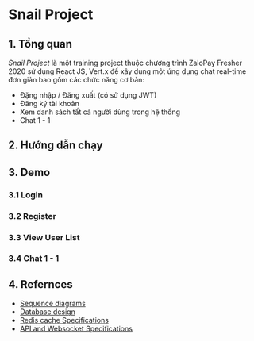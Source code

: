# Snail Project

## 1. Tổng quan

*Snail Project* là một training project thuộc chương trình ZaloPay Fresher 2020 sử dụng React JS, Vert.x để xây dụng một ứng dụng chat real-time đơn giản bao gồm các chức năng cơ bản:

- Đặng nhập / Đăng xuất (có sử dụng JWT)
- Đăng ký tài khoản
- Xem danh sách tất cả người dùng trong hệ thống
- Chat 1 - 1

## 2. Hướng dẫn chạy

## 3. Demo

### 3.1 Login

### 3.2 Register

### 3.3 View User List

### 3.4 Chat 1 - 1

## 4. Refernces

- [Sequence diagrams](docs/Sequence-Diagram.md)
- [Database design](docs/Database-Design.md)
- [Redis cache Specifications](docs/Redis-Cache-Specifications.md)
- [API and Websocket Specifications](https://app.swaggerhub.com/apis/minhduc2803/Snail-Project/1.0.0)